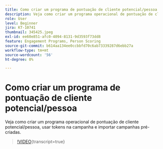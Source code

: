 ```yaml
---
title: Como criar um programa de pontuação de cliente potencial/pessoa
description: Veja como criar um programa operacional de pontuação de cliente potencial/pessoa, usar tokens na campanha e importar campanhas pré-criadas.
role: User
level: Beginner
jira: KT-10741
thumbnail: 345425.jpeg
exl-id: ee60e851-afc0-4094-8131-9d3593f73dd8
feature: Engagement Programs, Person Scoring
source-git-commit: b614aa134ee0ccbbfd70c6ab73339287d6ebb27a
workflow-type: tm+mt
source-wordcount: '56'
ht-degree: 0%

---
```


# Como criar um programa de pontuação de cliente potencial/pessoa

Veja como criar um programa operacional de pontuação de cliente potencial/pessoa, usar tokens na campanha e importar campanhas pré-criadas.

>[!VIDEO](https://video.tv.adobe.com/v/3413442/?quality=12&learn=on&captions=por_br){transcript=true}
